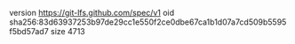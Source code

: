 version https://git-lfs.github.com/spec/v1
oid sha256:83d63937253b97de29cc1e550f2ce0dbe67ca1b1d07a7cd509b5595f5bd57ad7
size 4713
